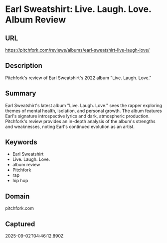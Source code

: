 # Earl Sweatshirt: Live. Laugh. Love. Album Review

## URL
https://pitchfork.com/reviews/albums/earl-sweatshirt-live-laugh-love/

## Description
Pitchfork's review of Earl Sweatshirt's 2022 album "Live. Laugh. Love."

## Summary
Earl Sweatshirt's latest album "Live. Laugh. Love." sees the rapper exploring themes of mental health, isolation, and personal growth. The album features Earl's signature introspective lyrics and dark, atmospheric production. Pitchfork's review provides an in-depth analysis of the album's strengths and weaknesses, noting Earl's continued evolution as an artist.

## Keywords

- Earl Sweatshirt
- Live. Laugh. Love.
- album review
- Pitchfork
- rap
- hip hop

## Domain
pitchfork.com

## Captured
2025-09-02T04:46:12.890Z
